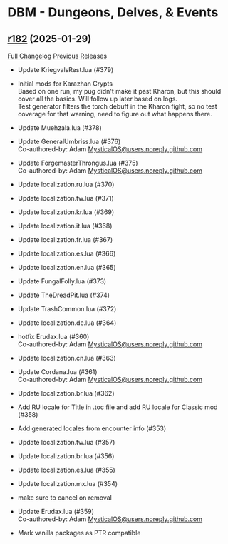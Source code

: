 # DBM - Dungeons, Delves, & Events

## [r182](https://github.com/DeadlyBossMods/DBM-Dungeons/tree/r182) (2025-01-29)
[Full Changelog](https://github.com/DeadlyBossMods/DBM-Dungeons/compare/r181...r182) [Previous Releases](https://github.com/DeadlyBossMods/DBM-Dungeons/releases)

- Update KriegvalsRest.lua (#379)  
- Initial mods for Karazhan Crypts  
    Based on one run, my pug didn't make it past Kharon, but this should cover all the basics. Will follow up later based on logs.  
    Test generator filters the torch debuff in the Kharon fight, so no test coverage for that warning, need to figure out what happens there.  
- Update Muehzala.lua (#378)  
- Update GeneralUmbriss.lua (#376)  
    Co-authored-by: Adam <MysticalOS@users.noreply.github.com>  
- Update ForgemasterThrongus.lua (#375)  
    Co-authored-by: Adam <MysticalOS@users.noreply.github.com>  
- Update localization.ru.lua (#370)  
- Update localization.tw.lua (#371)  
- Update localization.kr.lua (#369)  
- Update localization.it.lua (#368)  
- Update localization.fr.lua (#367)  
- Update localization.es.lua (#366)  
- Update localization.en.lua (#365)  
- Update FungalFolly.lua (#373)  
- Update TheDreadPit.lua (#374)  
- Update TrashCommon.lua (#372)  
- Update localization.de.lua (#364)  
- hotfix Erudax.lua (#360)  
    Co-authored-by: Adam <MysticalOS@users.noreply.github.com>  
- Update localization.cn.lua (#363)  
- Update Cordana.lua (#361)  
    Co-authored-by: Adam <MysticalOS@users.noreply.github.com>  
- Update localization.br.lua (#362)  
- Add RU locale for Title in .toc file and add RU locale for Classic mod (#358)  
- Add generated locales from encounter info (#353)  
- Update localization.tw.lua (#357)  
- Update localization.br.lua (#356)  
- Update localization.es.lua (#355)  
- Update localization.mx.lua (#354)  
- make sure to cancel on removal  
- Update Erudax.lua (#359)  
    Co-authored-by: Adam <MysticalOS@users.noreply.github.com>  
- Mark vanilla packages as PTR compatible  
